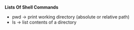 **Lists Of Shell Commands**
- pwd -> print working directory (absolute or relative path)
- ls -> list contents of a directory
